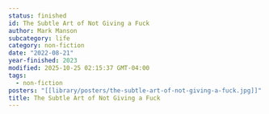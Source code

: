 ```yaml
---
status: finished
id: The Subtle Art of Not Giving a Fuck
author: Mark Manson
subcategory: life
category: non-fiction
date: "2022-08-21"
year-finished: 2023
modified: 2025-10-25 02:15:37 GMT-04:00
tags:
  - non-fiction
posters: "[[library/posters/the-subtle-art-of-not-giving-a-fuck.jpg]]"
title: The Subtle Art of Not Giving a Fuck
---
```

